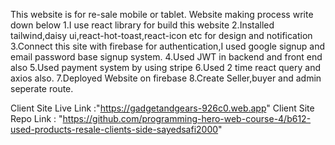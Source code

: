 This website is for re-sale mobile or tablet.
Website making process write down below
1.I use react library for build this website
2.Installed tailwind,daisy ui,react-hot-toast,react-icon etc for design and notification
3.Connect this site with firebase for authentication,I used google signup and email password base signup system.
4.Used JWT in backend and front end also
5.Used payment system by using stripe
6.Used 2 time react query and axios also.
7.Deployed Website on firebase
8.Create Seller,buyer and admin seperate route.


Client Site Live Link :"https://gadgetandgears-926c0.web.app"
Client Site Repo Link : "https://github.com/programming-hero-web-course-4/b612-used-products-resale-clients-side-sayedsafi2000"
